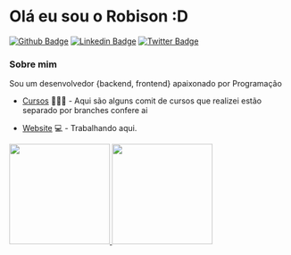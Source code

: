 # Olá eu sou o Robison :D

[![Github Badge](https://img.shields.io/badge/-Github-000?style=flat-square&logo=Github&logoColor=white&link=https://github.com/robisonfb)](https://github.com/robisonfb)
[![Linkedin Badge](https://img.shields.io/badge/-LinkedIn-blue?style=flat-square&logo=Linkedin&logoColor=white&link=https://www.linkedin.com/in/robisonfb/)](https://www.linkedin.com/in/robisonfb/)
[![Twitter Badge](https://img.shields.io/badge/-Twitter-1ca0f1?style=flat-square&labelColor=1ca0f1&logo=twitter&logoColor=white&link=https://twitter.com/robisonfb)](https://twitter.com/robisonfb)



### Sobre mim
Sou um desenvolvedor {backend, frontend} apaixonado por Programação

- [Cursos](https://github.com/robisonfb/estudos) 👨🏼‍🏫 - Aqui são alguns comit de cursos que realizei estão separado por branches confere ai 

- [Website](https://www.7click.com.br/) 💻 - Trabalhando aqui.


 <div>
  <a href="https://github.com/robisonfb">
  <img height="180em" src="https://github-readme-stats.vercel.app/api?username=robisonfb&show_icons=true&theme=dracula&include_all_commits=true&count_private=true"/>
  <img height="180em" src="https://github-readme-stats.vercel.app/api/top-langs/?username=robisonfb&layout=compact&langs_count=7&theme=dracula"/>
</div>
